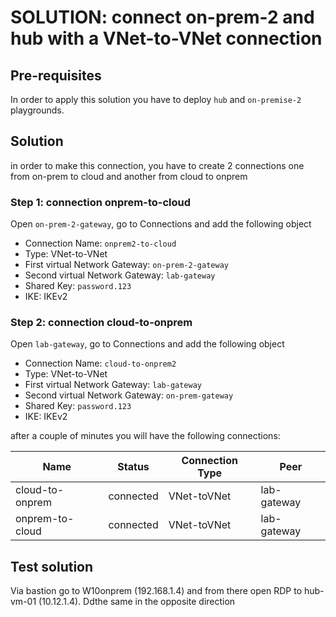 # SOLUTION: connect on-prem-2 and hub with a VNet-to-VNet connection

## Pre-requisites
In order to apply this solution you have to deploy `hub` and `on-premise-2` playgrounds.

## Solution
in order to make this connection, you have to create 2 connections one from on-prem to cloud and another from cloud to onprem

### Step 1: connection onprem-to-cloud
Open `on-prem-2-gateway`, go to Connections and add the following object
* Connection Name: `onprem2-to-cloud`
* Type: VNet-to-VNet
* First virtual Network Gateway:  `on-prem-2-gateway`
* Second virtual Network Gateway: `lab-gateway`
* Shared Key: `password.123`
* IKE: IKEv2

### Step 2: connection cloud-to-onprem
Open `lab-gateway`, go to Connections and add the following object
* Connection Name: `cloud-to-onprem2`
* Type: VNet-to-VNet
* First virtual Network Gateway:  `lab-gateway`
* Second virtual Network Gateway: `on-prem-gateway`
* Shared Key: `password.123`
* IKE: IKEv2

after a couple of minutes you will have the following connections:

| Name | Status | Connection Type | Peer |
|---|---|---|---|
|cloud-to-onprem | connected  |VNet-toVNet| lab-gateway |
|onprem-to-cloud | connected |VNet-toVNet| lab-gateway |

## Test solution
Via bastion go to W10onprem (192.168.1.4) and from there open RDP to hub-vm-01 (10.12.1.4).
Ddthe same in the opposite direction